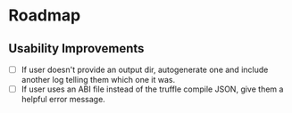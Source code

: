 # Roadmap
## Usability Improvements
- [ ] If user doesn't provide an output dir, autogenerate one and include another log telling them which one it was.
- [ ] If user uses an ABI file instead of the truffle compile JSON, give them a helpful error message.